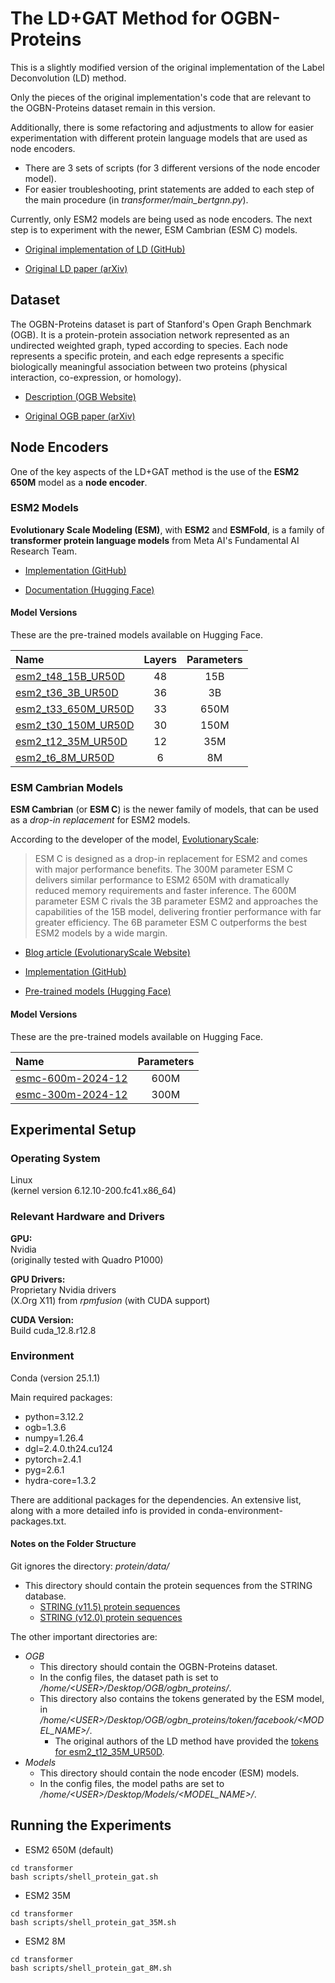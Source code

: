 # The LD+GAT Method for OGBN-Proteins

This is a slightly modified version of the original implementation of the Label Deconvolution (LD) method.

Only the pieces of the original implementation's code that are relevant to the OGBN-Proteins dataset remain in this version.

Additionally, there is some refactoring and adjustments to allow for easier experimentation with different protein language models that are used as node encoders.
- There are 3 sets of scripts (for 3 different versions of the node encoder model).
- For easier troubleshooting, print statements are added to each step of the main procedure (in *transformer/main_bertgnn.py*).

Currently, only ESM2 models are being used as node encoders. The next step is to experiment with the newer, ESM Cambrian (ESM C) models.

- [Original implementation of LD (GitHub)](https://github.com/MIRALab-USTC/LD)

- [Original LD paper (arXiv)](http://arxiv.org/abs/2309.14907)

## Dataset

The OGBN-Proteins dataset is part of Stanford's Open Graph Benchmark (OGB). It is a protein-protein association network represented as an undirected weighted graph, typed according to species. Each node represents a specific protein, and each edge represents a specific biologically meaningful association between two proteins (physical interaction, co-expression, or homology).

- [Description (OGB Website)](https://ogb.stanford.edu/docs/nodeprop/#ogbn-proteins)

- [Original OGB paper (arXiv)](https://arxiv.org/pdf/2005.00687)

## Node Encoders

One of the key aspects of the LD+GAT method is the use of the **ESM2 650M** model as a **node encoder**.

### ESM2 Models

**Evolutionary Scale Modeling (ESM)**, with **ESM2** and **ESMFold**, is a family of **transformer protein language models** from Meta AI's Fundamental AI Research Team.

- [Implementation (GitHub)](https://github.com/facebookresearch/esm)

- [Documentation (Hugging Face)](https://huggingface.co/docs/transformers/en/model_doc/esm)

#### Model Versions

These are the pre-trained models available on Hugging Face.

| Name                | Layers     | Parameters |
| :------------------ | :--------: | :--------: |
| [esm2_t48_15B_UR50D](https://huggingface.co/facebook/esm2_t48_15B_UR50D)  | 48         | 15B        |
| [esm2_t36_3B_UR50D](https://huggingface.co/facebook/esm2_t36_3B_UR50D)   | 36         | 3B         |
| [esm2_t33_650M_UR50D](https://huggingface.co/facebook/esm2_t33_650M_UR50D) | 33         | 650M       |
| [esm2_t30_150M_UR50D](https://huggingface.co/facebook/esm2_t30_150M_UR50D) | 30         | 150M       |
| [esm2_t12_35M_UR50D](https://huggingface.co/facebook/esm2_t12_35M_UR50D)  | 12         | 35M        |
| [esm2_t6_8M_UR50D](https://huggingface.co/facebook/esm2_t6_8M_UR50D)    | 6          | 8M         |

### ESM Cambrian Models

**ESM Cambrian** (or **ESM C**) is the newer family of models, that can be used as a *drop-in replacement* for ESM2 models.

According to the developer of the model, [EvolutionaryScale](https://www.evolutionaryscale.ai):

> ESM C is designed as a drop-in replacement for ESM2 and comes with major performance benefits. The 300M parameter ESM C delivers similar performance to ESM2 650M with dramatically reduced memory requirements and faster inference. The 600M parameter ESM C rivals the 3B parameter ESM2 and approaches the capabilities of the 15B model, delivering frontier performance with far greater efficiency. The 6B parameter ESM C outperforms the best ESM2 models by a wide margin.

- [Blog article (EvolutionaryScale Website)](https://www.evolutionaryscale.ai/blog/esm-cambrian)

- [Implementation (GitHub)](https://github.com/evolutionaryscale/esm?tab=readme-ov-file#esm-c-)

- [Pre-trained models (Hugging Face)](https://huggingface.co/EvolutionaryScale)

#### Model Versions

These are the pre-trained models available on Hugging Face.
 
| Name                    | Parameters |
| :---------------------- | :--------: |
| [esmc-600m-2024-12](https://huggingface.co/EvolutionaryScale/esmc-600m-2024-12)  | 600M       |
| [esmc-300m-2024-12](https://huggingface.co/EvolutionaryScale/esmc-300m-2024-12)  | 300M       |

## Experimental Setup

### Operating System

Linux\
(kernel version 6.12.10-200.fc41.x86_64)

### Relevant Hardware and Drivers

**GPU:**\
Nvidia\
(originally tested with Quadro P1000)

**GPU Drivers:**\
Proprietary Nvidia drivers\
(X.Org X11) from *rpmfusion* (with CUDA support)

**CUDA Version:**\
Build cuda_12.8.r12.8

### Environment

Conda (version 25.1.1)

Main required packages:

- python=3.12.2
- ogb=1.3.6
- numpy=1.26.4
- dgl=2.4.0.th24.cu124
- pytorch=2.4.1
- pyg=2.6.1
- hydra-core=1.3.2

There are additional packages for the dependencies. An extensive list, along with a more detailed info is provided in conda-environment-packages.txt.

#### Notes on the Folder Structure

Git ignores the directory: *protein/data/*
- This directory should contain the protein sequences from the STRING database.
  - [STRING (v11.5) protein sequences](https://stringdb-downloads.org/download/protein.sequences.v11.5.fa.gz)
  - [STRING (v12.0) protein sequences](https://stringdb-downloads.org/download/protein.sequences.v12.0.fa.gz)

The other important directories are:
- *OGB*
  - This directory should contain the OGBN-Proteins dataset.
  - In the config files, the dataset path is set to */home/\<USER\>/Desktop/OGB/ogbn_proteins/*.
  - This directory also contains the tokens generated by the ESM model, in */home/\<USER\>/Desktop/OGB/ogbn_proteins/token/facebook/\<MODEL_NAME\>/*.
    - The original authors of the LD method have provided the [tokens for esm2_t12_35M_UR50D](https://drive.google.com/drive/folders/107wQOd2YWyWofvPixWjM7YnTgaXUPGuR).
- *Models*
  - This directory should contain the node encoder (ESM) models.
  - In the config files, the model paths are set to */home/\<USER\>/Desktop/Models/\<MODEL_NAME\>/*.

## Running the Experiments

- ESM2 650M (default)

```
cd transformer
bash scripts/shell_protein_gat.sh
```

- ESM2 35M

```
cd transformer
bash scripts/shell_protein_gat_35M.sh
```

- ESM2 8M

```
cd transformer
bash scripts/shell_protein_gat_8M.sh
```
